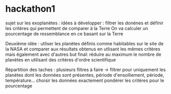 # hackathon1
sujet sur les exoplanètes : 
idées à développer : filtrer les donénes et définir les critères qui permettent de comparer à la Terre
On va calculer un pourcentage de ressemblance en ce basant sur la Terre 

Deuxième idée : utliser les planètes définis comme habitables sur le site de la NASA et comparer aux résultats obtenus en utlisant les mêmes critères mais également avec d'autres
but final: réduire au maximum le nombre de planètes en utilisant des critères d'ordre scientifique 

Répartition des taches : plusieurs filtres à faire -> filtrer pour uniquement les planètes dont les données sont présentes, période d'ensolliement, période, température...
                         choisir les données exactement
                         pondérer les critères pour le pourcentage 

